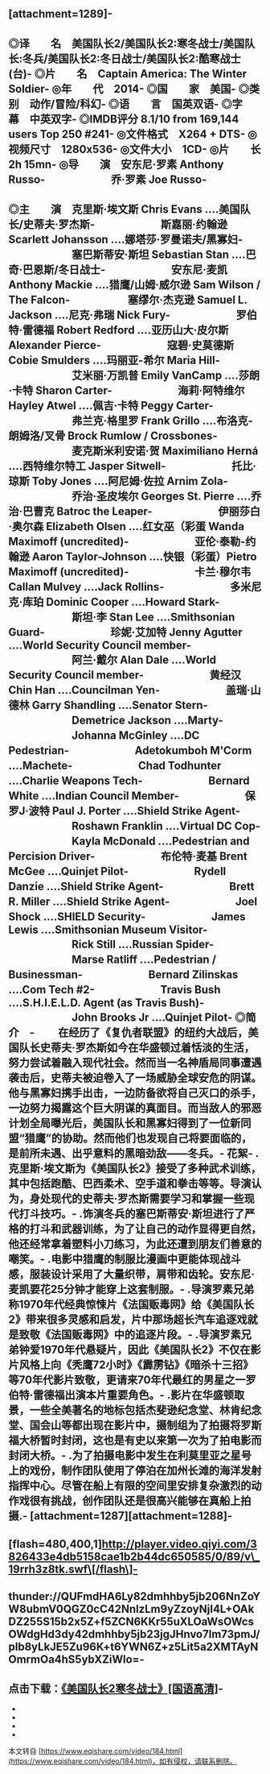 \[attachment=1289\]-
-
◎译　　名　美国队长2/美国队长2:寒冬战士/美国队长:冬兵/美国队长2:冬日战士/美国队长2:酷寒战士(台)-
◎片　　名　Captain America: The Winter Soldier-
◎年　　代　2014-
◎国　　家　美国-
◎类　　别　动作/冒险/科幻-
◎语　　言　国英双语-
◎字　　幕　中英双字-
◎IMDB评分 8.1/10 from 169,144 users Top 250 #241-
◎文件格式　X264 + DTS-
◎视频尺寸　1280x536-
◎文件大小　1CD-
◎片　　长　2h 15mn-
◎导　　演　安东尼·罗素 Anthony Russo-
　　　　　　乔·罗素 Joe Russo-
-
◎主　　演　克里斯·埃文斯 Chris Evans ....美国队长/史蒂夫·罗杰斯-
　　　　　　斯嘉丽·约翰逊 Scarlett Johansson ....娜塔莎·罗曼诺夫/黑寡妇-
　　　　　　塞巴斯蒂安·斯坦 Sebastian Stan ....巴奇·巴恩斯/冬日战士-
　　　　　　安东尼·麦凯 Anthony Mackie ....猎鹰/山姆·威尔逊 Sam Wilson / The Falcon-
 　　　　　 塞缪尔·杰克逊 Samuel L. Jackson ....尼克·弗瑞 Nick Fury-
　　　　　　罗伯特·雷德福 Robert Redford ....亚历山大·皮尔斯 Alexander Pierce-
　　　　　　寇碧·史莫德斯 Cobie Smulders ....玛丽亚-希尔 Maria Hill-
　　　　　　艾米丽·万凯普 Emily VanCamp ....莎朗·卡特 Sharon Carter-
　　　　　　海莉·阿特维尔 Hayley Atwel ....佩吉·卡特 Peggy Carter-
　　　　　　弗兰克·格里罗 Frank Grillo ....布洛克-朗姆洛/叉骨 Brock Rumlow / Crossbones-
　　　　　　麦克斯米利安诺·贺 Maximiliano Herná ....西特维尔特工 Jasper Sitwell-
　　　　　　托比·琼斯 Toby Jones ....阿尼姆·佐拉 Arnim Zola-
　　　　　　乔治·圣皮埃尔 Georges St. Pierre ....乔治·巴曹克 Batroc the Leaper-
　　　　　　伊丽莎白·奥尔森 Elizabeth Olsen ....红女巫（彩蛋 Wanda Maximoff (uncredited)-
　　　　　　亚伦·泰勒-约翰逊 Aaron Taylor-Johnson ....快银（彩蛋）Pietro Maximoff (uncredited)-
　　　　　　卡兰·穆尔韦 Callan Mulvey ....Jack Rollins-
　　　　　　多米尼克·库珀 Dominic Cooper ....Howard Stark-
　　　　　　斯坦·李 Stan Lee ....Smithsonian Guard-
　　　　　　珍妮·艾加特 Jenny Agutter ....World Security Council member-
　　　　　　阿兰·戴尔 Alan Dale ....World Security Council member-
　　　　　　黄经汉 Chin Han ....Councilman Yen-
　　　　　　盖瑞·山德林 Garry Shandling ....Senator Stern-
　　　　　　Demetrice Jackson ....Marty-
　　　　　　Johanna McGinley ....DC Pedestrian-
　　　　　　Adetokumboh M'Corm ....Machete-
　　　　　　Chad Todhunter ....Charlie Weapons Tech-
　　　　　　Bernard White ....Indian Council Member-
　　　　　　保罗J·波特 Paul J. Porter ....Shield Strike Agent-
　　　　　　Roshawn Franklin ....Virtual DC Cop-
　　　　　　Kayla McDonald ....Pedestrian and Percision Driver-
　　　　　　布伦特·麦基 Brent McGee ....Quinjet Pilot-
　　　　　　Rydell Danzie ....Shield Strike Agent-
　　　　　　Brett R. Miller ....Shield Strike Agent-
　　　　　　Joel Shock ....SHIELD Security-
　　　　　　James Lewis ....Smithsonian Museum Visitor-
　　　　　　Rick Still ....Russian Spider-
　　　　　　Marse Ratliff ....Pedestrian / Businessman-
　　　　　　Bernard Zilinskas ....Com Tech #2-
　　　　　　Travis Bush ....S.H.I.E.L.D. Agent (as Travis Bush)-
　　　　　　John Brooks Jr ....Quinjet Pilot-
◎简　　介　-
　　在经历了《复仇者联盟》的纽约大战后，美国队长史蒂夫·罗杰斯如今在华盛顿过着恬淡的生活，努力尝试着融入现代社会。然而当一名神盾局同事遭遇袭击后，史蒂夫被迫卷入了一场威胁全球安危的阴谋。他与黑寡妇携手出击，一边防备欲将自己灭口的杀手，一边努力揭露这个巨大阴谋的真面目。而当敌人的邪恶计划全局曝光后，美国队长和黑寡妇得到了一位新同盟“猎鹰”的协助。然而他们也发现自己将要面临的，是前所未遇、出乎意料的黑暗劲敌——冬兵。-
花絮-
.克里斯·埃文斯为《美国队长2》接受了多种武术训练，其中包括跑酷、巴西柔术、空手道和拳击等等。导演认为，身处现代的史蒂夫·罗杰斯需要学习和掌握一些现代打斗技巧。-
.饰演冬兵的塞巴斯蒂安·斯坦进行了严格的打斗和武器训练，为了让自己的动作显得更自然，他还经常拿着塑料小刀练习，为此还遭到朋友们善意的嘲笑。-
.电影中猎鹰的制服比漫画中更能体现战斗感，服装设计采用了大量织带，肩带和齿轮。安东尼·麦凯要花25分钟才能穿上这套制服。-
.导演罗素兄弟称1970年代经典惊悚片《法国贩毒网》给《美国队长2》带来很多灵感和启发，片中那场超长汽车追逐戏就是致敬《法国贩毒网》中的追逐片段。-
.导演罗素兄弟钟爱1970年代悬疑片，因此《美国队长2》不仅在影片风格上向《秃鹰72小时》《霹雳钻》《暗杀十三招》等70年代影片致敬，更请来70年代最红的男星之一罗伯特·雷德福出演本片重要角色。-
.影片在华盛顿取景，一些全美著名的地标包括杰斐逊纪念堂、林肯纪念堂、国会山等都出现在影片中，摄制组为了拍摄将罗斯福大桥暂时封闭，这也是有史以来第一次为了拍电影而封闭大桥。-
.为了拍摄电影中发生在利莫里亚之星号上的戏份，制作团队使用了停泊在加州长滩的海洋发射指挥中心。尽管在船上有限的空间里安排复杂激烈的动作戏很有挑战，创作团队还是很高兴能够在真船上拍摄.-
\[attachment=1287\]\[attachment=1288\]-
-
\[flash=480,400,1\]http://player.video.qiyi.com/3826433e4db5158cae1b2b44dc650585/0/89/v\_19rrh3z8tk.swf\[/flash\]-
-
thunder://QUFmdHA6Ly82dmhhby5jb206NnZoYW8ubmV0QGZ0cC42NnlzLm9yZzoyNjI4L+OAkDZ255S15b2x5Z+f5ZCN6KKr55uXLOaWsOWcsOWdgHd3dy42dmhhby5jb23jgJHnvo7lm73pmJ/plb8yLkJE5Zu96K+t6YWN6Z+z5Lit5a2XMTAyNOmrmOa4hS5ybXZiWlo=-
-
点击下载：[《美国队长2寒冬战士》\[国语高清\]](ftp://6vhao.com:6vhao.net@ftp.66ys.org:2628/%E3%80%906v%E7%94%B5%E5%BD%B1%E5%9F%9F%E5%90%8D%E8%A2%AB%E7%9B%97,%E6%96%B0%E5%9C%B0%E5%9D%80www.6vhao.com%E3%80%91%E7%BE%8E%E5%9B%BD%E9%98%9F%E9%95%BF2.BD%E5%9B%BD%E8%AF%AD%E9%85%8D%E9%9F%B3%E4%B8%AD%E5%AD%971024%E9%AB%98%E6%B8%85.rmvb,1)-
-
-
-
-

-

本文转自 [https://www.eqishare.com/video/184.html](https://www.eqishare.com/video/184.html)，如有侵权，请联系删除。